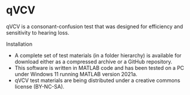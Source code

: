 # qVCV 
qVCV is a consonant-confusion test that was designed for efficiency and sensitivity to hearing loss.

Installation
* A complete set of test materials (in a folder hierarchy) is available for download either as a compressed archive or a GitHub repository.
* This software is written in MATLAB code and has been tested on a PC under Windows 11 running MATLAB version 2021a.
* qVCV test materials are being distributed under a creative commons license (BY-NC-SA).
